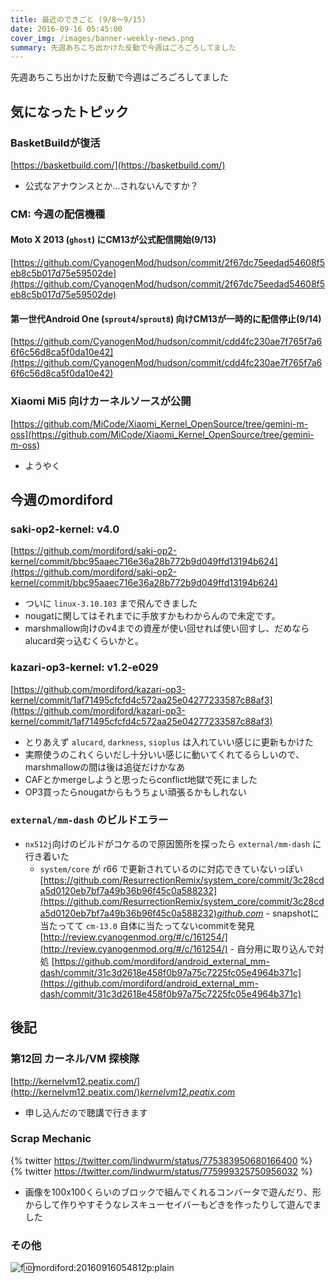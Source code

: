 ```yaml
---
title: 最近のできごと (9/8～9/15)
date: 2016-09-16 05:45:00
cover_img: /images/banner-weekly-news.png
summary: 先週あちこち出かけた反動で今週はごろごろしてました
---
```


先週あちこち出かけた反動で今週はごろごろしてました

<!--more-->

## 気になったトピック

### BasketBuildが復活

[https://basketbuild.com/](https://basketbuild.com/)

- 公式なアナウンスとか…されないんですか？

### CM: 今週の配信機種

#### Moto X 2013 (`ghost`) にCM13が公式配信開始(9/13)

[https://github.com/CyanogenMod/hudson/commit/2f67dc75eedad54608f5eb8c5b017d75e59502de](https://github.com/CyanogenMod/hudson/commit/2f67dc75eedad54608f5eb8c5b017d75e59502de)

#### 第一世代Android One (`sprout4`/`sprout8`) 向けCM13が一時的に配信停止(9/14)

[https://github.com/CyanogenMod/hudson/commit/cdd4fc230ae7f765f7a66f6c56d8ca5f0da10e42](https://github.com/CyanogenMod/hudson/commit/cdd4fc230ae7f765f7a66f6c56d8ca5f0da10e42)

### Xiaomi Mi5 向けカーネルソースが公開

[https://github.com/MiCode/Xiaomi_Kernel_OpenSource/tree/gemini-m-oss](https://github.com/MiCode/Xiaomi_Kernel_OpenSource/tree/gemini-m-oss)

- ようやく

## 今週のmordiford

### saki-op2-kernel: v4.0

[https://github.com/mordiford/saki-op2-kernel/commit/bbc95aaec716e36a28b772b9d049ffd13194b624](https://github.com/mordiford/saki-op2-kernel/commit/bbc95aaec716e36a28b772b9d049ffd13194b624)

- ついに `linux-3.10.103` まで飛んできました
- nougatに関してはそれまでに手放すかもわからんので未定です。
- marshmallow向けのv4までの資産が使い回せれば使い回すし、だめならalucard突っ込むくらいかと。

### kazari-op3-kernel: v1.2-e029

[https://github.com/mordiford/kazari-op3-kernel/commit/1af71495cfcfd4c572aa25e04277233587c88af3](https://github.com/mordiford/kazari-op3-kernel/commit/1af71495cfcfd4c572aa25e04277233587c88af3)

- とりあえず `alucard`, `darkness`, `sioplus` は入れていい感じに更新もかけた
- 実際使うのこれくらいだし十分いい感じに動いてくれてるらしいので、marshmallowの間は後は追従だけかなあ
- CAFとかmergeしようと思ったらconflict地獄で死にました
- OP3買ったらnougatからもうちょい頑張るかもしれない

### `external/mm-dash` のビルドエラー

- `nx512j`向けのビルドがコケるので原因箇所を探ったら `external/mm-dash` に行き着いた
    - `system/core` が r66 で更新されているのに対応できていないっぽい
[https://github.com/ResurrectionRemix/system_core/commit/3c28cda5d0120eb7bf7a49b36b96f45c0a588232](https://github.com/ResurrectionRemix/system_core/commit/3c28cda5d0120eb7bf7a49b36b96f45c0a588232)<cite class="hatena-citation">[github.com](https://github.com/ResurrectionRemix/system_core/commit/3c28cda5d0120eb7bf7a49b36b96f45c0a588232)</cite>
            - snapshotに当たってて `cm-13.0` 自体に当たってないcommitを発見 [http://review.cyanogenmod.org/#/c/161254/](http://review.cyanogenmod.org/#/c/161254/)
                    - 自分用に取り込んで対処
[https://github.com/mordiford/android_external_mm-dash/commit/31c3d2618e458f0b97a75c7225fc05e4964b371c](https://github.com/mordiford/android_external_mm-dash/commit/31c3d2618e458f0b97a75c7225fc05e4964b371c)

## 後記

### 第12回 カーネル/VM 探検隊

[http://kernelvm12.peatix.com/](http://kernelvm12.peatix.com/)<cite class="hatena-citation">[kernelvm12.peatix.com](http://kernelvm12.peatix.com/)</cite>

- 申し込んだので聴講で行きます

### Scrap Mechanic

{% twitter https://twitter.com/lindwurm/status/775383950680166400 %}
{% twitter https://twitter.com/lindwurm/status/775999325750956032 %}

- 画像を100x100くらいのブロックで組んでくれるコンバータで遊んだり、形からして作りやすそうなレスキューセイバーもどきを作ったりして遊んでました

### その他

![f:id:mordiford:20160916054812p:plain](https://cdn-ak.f.st-hatena.com/images/fotolife/m/mordiford/20160916/20160916054812.png)
